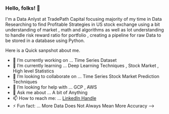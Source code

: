 ### Hello, folks!   👋


I'm a Data Anlyst at TradePath Capital focusing majority of my time in Data Researching to find Profitable Strategies in US stock exchange using a bit understanding of market , math and algorithms as well as lot understanding to handle risk reward ratio for portfolio , creating a pipeline for raw Data to be stored in a database using Python.

Here is a Quick sanpshot about me.


- 🔭 I’m currently working on ... Time Series Dataset
- 🌱 I’m currently learning ... Deep Learning Techniques , Stock Market , High level Statistics
- 👯 I’m looking to collaborate on ... Time Series Stock Market Prediction Techniques
- 🤔 I’m looking for help with ... GCP , AWS 
- 💬 Ask me about ... A bit of Anything
- 📫 How to reach me: ... [LinkedIn Handle](https://www.linkedin.com/in/amit-n-thakur/)
- ⚡ Fun fact: ... More Data Does Not Always Mean More Accuracy
-->
